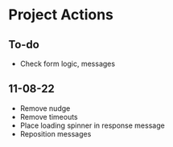 # Project Actions

## To-do

-   Check form logic, messages

## 11-08-22

-   Remove nudge
-   Remove timeouts
-   Place loading spinner in response message
-   Reposition messages
